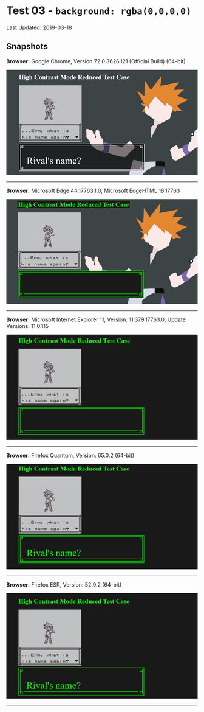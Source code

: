 # Test 03 - `background: rgba(0,0,0,0)`
Last Updated: 2019-03-18

## Snapshots
**Browser:** Google Chrome, Version 72.0.3626.121 (Official Build) (64-bit)

![Chrome Snapshot](/03-rgba/snapshots/GoogleChrome.png)
___
**Browser:** Microsoft Edge 44.17763.1.0, Microsoft EdgeHTML 18.17763

![Edge Snapshot](/03-rgba/snapshots/MicrosoftEdge_HCM.png)
___
**Browser:** Microsoft Internet Explorer 11, Version: 11.379.17763.0, Update Versions: 11.0.115

![Internet Explorer Snapshot](/03-rgba/snapshots/InternetExplorer_HCM.png)
___
**Browser:** Firefox Quantum, Version: 65.0.2 (64-bit)

![Firefox Quantum Snapshot](/03-rgba/snapshots/FirefoxQuantum_HCM.png)
___
**Browser:** Firefox ESR, Version: 52.9.2 (64-bit)

![Firefox ESR Snapshot](/03-rgba/snapshots/FirefoxESR_HCM.png)
___
